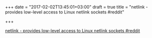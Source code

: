 +++
date = "2017-02-02T13:45:01+03:00"
draft = true
title = "netlink - provides low-level access to Linux netlink sockets  #reddit"

+++

<p><a href="https://t.co/1e6vNLbBYG">netlink - provides low-level access to Linux netlink sockets  #reddit</a></p>
